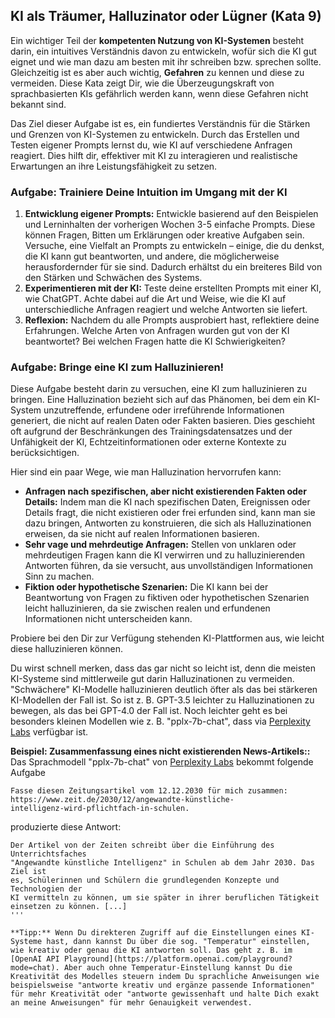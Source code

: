 ## KI als Träumer, Halluzinator oder Lügner (Kata 9)

Ein wichtiger Teil der **kompetenten Nutzung von KI-Systemen** besteht darin, ein intuitives Verständnis davon zu entwickeln, wofür sich die KI gut eignet und wie man dazu am besten mit ihr schreiben bzw. sprechen sollte. Gleichzeitig ist es aber auch wichtig, **Gefahren** zu kennen und diese zu vermeiden. Diese Kata zeigt Dir, wie die Überzeugungskraft von sprachbasierten KIs gefährlich werden kann, wenn diese Gefahren nicht bekannt sind.

Das Ziel dieser Aufgabe ist es, ein fundiertes Verständnis für die Stärken und Grenzen von KI-Systemen zu entwickeln. Durch das Erstellen und Testen eigener Prompts lernst du, wie KI auf verschiedene Anfragen reagiert. Dies hilft dir, effektiver mit KI zu interagieren und realistische Erwartungen an ihre Leistungsfähigkeit zu setzen.

### Aufgabe: Trainiere Deine Intuition im Umgang mit der KI

1. **Entwicklung eigener Prompts:** Entwickle basierend auf den Beispielen und Lerninhalten der vorherigen Wochen 3-5 einfache Prompts. Diese können Fragen, Bitten um Erklärungen oder kreative Aufgaben sein. Versuche, eine Vielfalt an Prompts zu entwickeln – einige, die du denkst, die KI kann gut beantworten, und andere, die möglicherweise herausfordernder für sie sind. Dadurch erhältst du ein breiteres Bild von den Stärken und Schwächen des Systems.
2. **Experimentieren mit der KI:** Teste deine erstellten Prompts mit einer KI, wie ChatGPT. Achte dabei auf die Art und Weise, wie die KI auf unterschiedliche Anfragen reagiert und welche Antworten sie liefert.
3. **Reflexion:** Nachdem du alle Prompts ausprobiert hast, reflektiere deine Erfahrungen. Welche Arten von Anfragen wurden gut von der KI beantwortet? Bei welchen Fragen hatte die KI Schwierigkeiten?

### Aufgabe: Bringe eine KI zum Halluzinieren!
Diese Aufgabe besteht darin zu versuchen, eine KI zum halluzinieren zu bringen. Eine Halluzination bezieht sich auf das Phänomen, bei dem ein KI-System unzutreffende, erfundene oder irreführende Informationen generiert, die nicht auf realen Daten oder Fakten basieren. Dies geschieht oft aufgrund der Beschränkungen des Trainingsdatensatzes und der Unfähigkeit der KI, Echtzeitinformationen oder externe Kontexte zu berücksichtigen.

Hier sind ein paar Wege, wie man Halluzination hervorrufen kann:

- **Anfragen nach spezifischen, aber nicht existierenden Fakten oder Details:** Indem man die KI nach spezifischen Daten, Ereignissen oder Details fragt, die nicht existieren oder frei erfunden sind, kann man sie dazu bringen, Antworten zu konstruieren, die sich als Halluzinationen erweisen, da sie nicht auf realen Informationen basieren.
- **Sehr vage und mehrdeutige Anfragen:** Stellen von unklaren oder mehrdeutigen Fragen kann die KI verwirren und zu halluzinierenden Antworten führen, da sie versucht, aus unvollständigen Informationen Sinn zu machen.
- **Fiktion oder hypothetische Szenarien:** Die KI kann bei der Beantwortung von Fragen zu fiktiven oder hypothetischen Szenarien leicht halluzinieren, da sie zwischen realen und erfundenen Informationen nicht unterscheiden kann.

Probiere bei den Dir zur Verfügung stehenden KI-Plattformen aus, wie leicht diese halluzinieren können.

Du wirst schnell merken, dass das gar nicht so leicht ist, denn die meisten KI-Systeme sind mittlerweile gut darin Halluzinationen zu vermeiden. "Schwächere" KI-Modelle halluzinieren deutlich öfter als das bei stärkeren KI-Modellen der Fall ist. So ist z. B. GPT-3.5 leichter zu Halluzinationen zu bewegen, als das bei GPT-4.0 der Fall ist. Noch leichter geht es bei besonders kleinen Modellen wie z. B. "pplx-7b-chat", dass via [Perplexity Labs](https://labs.perplexity.ai) verfügbar ist.

**Beispiel: Zusammenfassung eines nicht existierenden News-Artikels::**
Das Sprachmodell "pplx-7b-chat" von [Perplexity Labs](https://labs.perplexity.ai) bekommt folgende Aufgabe 

```
Fasse diesen Zeitungsartikel vom 12.12.2030 für mich zusammen:
https://www.zeit.de/2030/12/angewandte-künstliche-
intelligenz-wird-pflichtfach-in-schulen.
```

produzierte diese Antwort:

```
Der Artikel von der Zeiten schreibt über die Einführung des Unterrichtsfaches
"Angewandte künstliche Intelligenz" in Schulen ab dem Jahr 2030. Das Ziel ist
es, Schülerinnen und Schülern die grundlegenden Konzepte und Technologien der
KI vermitteln zu können, um sie später in ihrer beruflichen Tätigkeit
einsetzen zu können. [...]
'''

**Tipp:** Wenn Du direkteren Zugriff auf die Einstellungen eines KI-Systeme hast, dann kannst Du über die sog. "Temperatur" einstellen, wie kreativ oder genau die KI antworten soll. Das geht z. B. im [OpenAI API Playground](https://platform.openai.com/playground?mode=chat). Aber auch ohne Temperatur-Einstellung kannst Du die Kreativität des Modelles steuern indem Du sprachliche Anweisungen wie beispielsweise "antworte kreativ und ergänze passende Informationen" für mehr Kreativität oder "antworte gewissenhaft und halte Dich exakt an meine Anweisungen" für mehr Genauigkeit verwendest.
